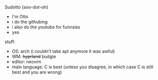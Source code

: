 Sudotto (soo-dot-oh)
- I'm Otto
- i do the githubing
- i also do the youtube for funnsies
- yes

stuff:
- OS: arch (i couldn't take apt anymore it was awful)
- WM: ~~hyprland~~ budgie
- editor: neovim
- main language: C is best (unless you disagree, in which case C is still best and you are wrong)
